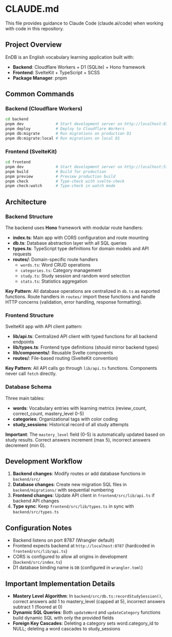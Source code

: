 # CLAUDE.md

This file provides guidance to Claude Code (claude.ai/code) when working with code in this repository.

## Project Overview

EnDB is an English vocabulary learning application built with:
- **Backend**: Cloudflare Workers + D1 (SQLite) + Hono framework
- **Frontend**: SvelteKit + TypeScript + SCSS
- **Package Manager**: pnpm

## Common Commands

### Backend (Cloudflare Workers)

```bash
cd backend
pnpm dev              # Start development server on http://localhost:8787
pnpm deploy           # Deploy to Cloudflare Workers
pnpm db:migrate       # Run migrations on production D1
pnpm db:migrate:local # Run migrations on local D1
```

### Frontend (SvelteKit)

```bash
cd frontend
pnpm dev              # Start development server on http://localhost:5173
pnpm build            # Build for production
pnpm preview          # Preview production build
pnpm check            # Type-check with svelte-check
pnpm check:watch      # Type-check in watch mode
```

## Architecture

### Backend Structure

The backend uses **Hono** framework with modular route handlers:

- **index.ts**: Main app with CORS configuration and route mounting
- **db.ts**: Database abstraction layer with all SQL queries
- **types.ts**: TypeScript type definitions for domain models and API requests
- **routes/**: Domain-specific route handlers
  - `words.ts`: Word CRUD operations
  - `categories.ts`: Category management
  - `study.ts`: Study session and random word selection
  - `stats.ts`: Statistics aggregation

**Key Pattern**: All database operations are centralized in `db.ts` as exported functions. Route handlers in `routes/` import these functions and handle HTTP concerns (validation, error handling, response formatting).

### Frontend Structure

SvelteKit app with API client pattern:

- **lib/api.ts**: Centralized API client with typed functions for all backend endpoints
- **lib/types.ts**: Frontend type definitions (should mirror backend types)
- **lib/components/**: Reusable Svelte components
- **routes/**: File-based routing (SvelteKit convention)

**Key Pattern**: All API calls go through `lib/api.ts` functions. Components never call `fetch` directly.

### Database Schema

Three main tables:
- **words**: Vocabulary entries with learning metrics (review_count, correct_count, mastery_level 0-5)
- **categories**: Organizational tags with color coding
- **study_sessions**: Historical record of all study attempts

**Important**: The `mastery_level` field (0-5) is automatically updated based on study results. Correct answers increment (max 5), incorrect answers decrement (min 0).

## Development Workflow

1. **Backend changes**: Modify routes or add database functions in `backend/src/`
2. **Database changes**: Create new migration SQL files in `backend/migrations/` with sequential numbering
3. **Frontend changes**: Update API client in `frontend/src/lib/api.ts` if backend API changes
4. **Type sync**: Keep `frontend/src/lib/types.ts` in sync with `backend/src/types.ts`

## Configuration Notes

- Backend listens on port 8787 (Wrangler default)
- Frontend expects backend at `http://localhost:8787` (hardcoded in `frontend/src/lib/api.ts`)
- CORS is configured to allow all origins in development (`backend/src/index.ts`)
- D1 database binding name is `DB` (configured in `wrangler.toml`)

## Important Implementation Details

- **Mastery Level Algorithm**: In `backend/src/db.ts:recordStudySession()`, correct answers add 1 to mastery_level (capped at 5), incorrect answers subtract 1 (floored at 0)
- **Dynamic SQL Queries**: Both `updateWord` and `updateCategory` functions build dynamic SQL with only the provided fields
- **Foreign Key Cascades**: Deleting a category sets word.category_id to NULL; deleting a word cascades to study_sessions
